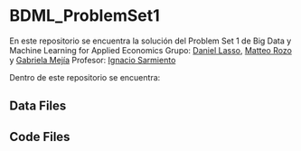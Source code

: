 # BDML_ProblemSet1
 En este repositorio se encuentra la solución del Problem Set 1 de Big Data y Machine Learning for Applied Economics 
 Grupo: [Daniel Lasso](https://github.com/daniell419), [Matteo Rozo](https://github.com/MatteoRozo) y [Gabriela Mejía](https://github.com/gabimbec99) 
 Profesor: [Ignacio Sarmiento](https://github.com/ignaciomsarmiento)

 Dentro de este repositorio se encuentra:
 ## Data Files

 ## Code Files 
